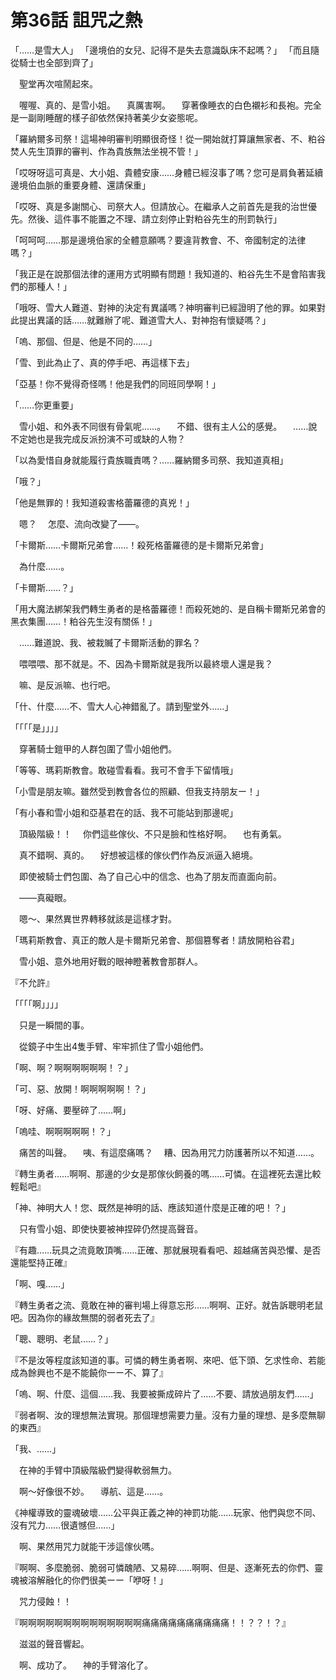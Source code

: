 # 第36話 詛咒之熱

「……是雪大人」
「邊境伯的女兒、記得不是失去意識臥床不起嗎？」
「而且隨從騎士也全部到齊了」

　聖堂再次喧鬧起來。

　喔喔、真的、是雪小姐。
　真厲害啊。
　穿著像睡衣的白色襯衫和長袍。完全是一副剛睡醒的樣子卻依然保持著美少女姿態呢。

「羅納爾多司祭！這場神明審判明顯很奇怪！從一開始就打算讓無家者、不、粕谷焚人先生頂罪的審判、作為貴族無法坐視不管！」

「哎呀呀這可真是、大小姐、貴體安康……身體已經沒事了嗎？您可是肩負著延續邊境伯血脈的重要身體、還請保重」

「哎呀、真是多謝關心、司祭大人。但請放心。在繼承人之前首先是我的治世優先。然後、這件事不能置之不理、請立刻停止對粕谷先生的刑罰執行」

「呵呵呵……那是邊境伯家的全體意願嗎？要違背教會、不、帝國制定的法律嗎？」

「我正是在說那個法律的運用方式明顯有問題！我知道的、粕谷先生不是會陷害我們的那種人！」

「哦呀、雪大人難道、對神的決定有異議嗎？神明審判已經證明了他的罪。如果對此提出異議的話……就難辦了呢、難道雪大人、對神抱有懷疑嗎？」

「嗚、那個、但是、他是不同的……」

「雪、到此為止了、真的停手吧、再這樣下去」

「亞基！你不覺得奇怪嗎！他是我們的同班同學啊！」

「……你更重要」

　雪小姐、和外表不同很有骨氣呢……。
　不錯、很有主人公的感覺。
　……說不定她也是我完成反派扮演不可或缺的人物？

「以為愛惜自身就能履行貴族職責嗎？……羅納爾多司祭、我知道真相」

「哦？」

「他是無罪的！我知道殺害格蕾羅德的真兇！」

　嗯？
　怎麼、流向改變了――。

「卡爾斯……卡爾斯兄弟會……！殺死格蕾羅德的是卡爾斯兄弟會」

　為什麼……。

「卡爾斯……？」

「用大魔法綁架我們轉生勇者的是格蕾羅德！而殺死她的、是自稱卡爾斯兄弟會的黑衣集團……！粕谷先生沒有關係！」

　……難道說、我、被栽贓了卡爾斯活動的罪名？

　喂喂喂、那不就是。不、因為卡爾斯就是我所以最終壞人還是我？

　嘛、是反派嘛、也行吧。

「什、什麼……不、雪大人心神錯亂了。請到聖堂外……」

「「「「是」」」」

　穿著騎士鎧甲的人群包圍了雪小姐他們。

「等等、瑪莉斯教會。敢碰雪看看。我可不會手下留情哦」

「小雪是朋友嘛。雖然受到教會各位的照顧、但我支持朋友ー！」

「有小春和雪小姐和亞基君在的話、我不可能站到那邊呢」

　頂級階級！！
　你們這些傢伙、不只是臉和性格好啊。
　也有勇氣。

　真不錯啊、真的。
　好想被這樣的傢伙們作為反派逼入絕境。

　即使被騎士們包圍、為了自己心中的信念、也為了朋友而直面向前。

　――真礙眼。

　嗯～、果然異世界轉移就該是這樣才對。

「瑪莉斯教會、真正的敵人是卡爾斯兄弟會、那個篡奪者！請放開粕谷君」

　雪小姐、意外地用好戰的眼神瞪著教會那群人。

『不允許』

「「「「啊」」」」

　只是一瞬間的事。

　從鏡子中生出4隻手臂、牢牢抓住了雪小姐他們。

「啊、啊？啊啊啊啊啊啊！？」

「可、惡、放開！啊啊啊啊啊！？」

「呀、好痛、要壓碎了……啊」

「嗚哇、啊啊啊啊啊！？」

　痛苦的叫聲。
　咦、有這麼痛嗎？
　糟、因為用咒力防護著所以不知道……。

『轉生勇者……啊啊、那邊的少女是那傢伙飼養的嗎……可憐。在這裡死去還比較輕鬆吧』

「神、神明大人！您、既然是神明的話、應該知道什麼是正確的吧！？」

　只有雪小姐、即使快要被神捏碎仍然提高聲音。

『有趣……玩具之流竟敢頂嘴……正確、那就展現看看吧、超越痛苦與恐懼、是否還能堅持正確』

「啊、嘎……」

『轉生勇者之流、竟敢在神的審判場上得意忘形……啊啊、正好。就告訴聰明老鼠吧。因為你的緣故無關的弱者死去了』

「聰、聰明、老鼠……？」

『不是汝等程度該知道的事。可憐的轉生勇者啊、來吧、低下頭、乞求性命、若能成為餘興也不是不能饒你一ー不、算了』

「嗚、啊、什麼、這個……我、我要被撕成碎片了……不要、請放過朋友們……」

『弱者啊、汝的理想無法實現。那個理想需要力量。沒有力量的理想、是多麼無聊的東西』

「我、……」

　在神的手臂中頂級階級們變得軟弱無力。

　啊～好像很不妙。
　導航、這是……。

《神權導致的靈魂破壞……公平與正義之神的神罰功能……玩家、他們與您不同、沒有咒力……很遺憾但……」

　啊、果然用咒力就能干涉這傢伙嗎。

『啊啊、多麼脆弱、脆弱可憐醜陋、又易碎……啊啊、但是、逐漸死去的你們、靈魂被溶解融化的你們很美ーー「咿呀！」

　咒力侵蝕！！

『啊啊啊啊啊啊啊啊啊啊啊啊啊啊痛痛痛痛痛痛痛痛痛痛！！？？！？』

　滋滋的聲音響起。

　啊、成功了。
　神的手臂溶化了。